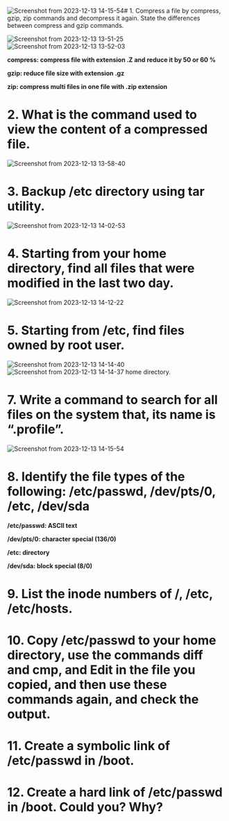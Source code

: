![Screenshot from 2023-12-13 14-15-54](https://github.com/shimaafathi123/ITI_OS_intake44/assets/93112282/7099ed52-4181-47eb-95c7-b9b7067ed8d6)# 1. Compress a file by compress, gzip, zip commands and decompress it again. State the differences between compress and gzip commands.

![Screenshot from 2023-12-13 13-51-25](https://github.com/shimaafathi123/ITI_OS_intake44/assets/93112282/70df07b9-7080-4906-a583-e0057de790c2)
![Screenshot from 2023-12-13 13-52-03](https://github.com/shimaafathi123/ITI_OS_intake44/assets/93112282/22de235c-6158-47c4-b662-fc6b801597ab)

**compress: compress file with extension .Z and reduce it by 50 or 60 %**

**gzip: reduce file size with extension .gz**

**zip: compress multi files in one file with .zip extension**

# 2. What is the command used to view the content of a compressed file.

![Screenshot from 2023-12-13 13-58-40](https://github.com/shimaafathi123/ITI_OS_intake44/assets/93112282/fe558783-752c-4b4f-8f36-5f33acf85ba8)

# 3. Backup /etc directory using tar utility.

![Screenshot from 2023-12-13 14-02-53](https://github.com/shimaafathi123/ITI_OS_intake44/assets/93112282/5a7af787-716b-4f2f-922c-1e0d3bd3739a)

# 4. Starting from your home directory, find all files that were modified in the last two day.

![Screenshot from 2023-12-13 14-12-22](https://github.com/shimaafathi123/ITI_OS_intake44/assets/93112282/24c238af-fced-417c-af88-74dd04624000)

# 5. Starting from /etc, find files owned by root user.
![Screenshot from 2023-12-13 14-14-40](https://github.com/shimaafathi123/ITI_OS_intake44/assets/93112282/63b93292-a4af-4d12-b72b-2c93c76e162b)
![Screenshot from 2023-12-13 14-14-37](https://github.com/shimaafathi123/ITI_OS_intake44/assets/93112282/ccb3a235-1910-475d-beea-26d735e7cbe5) home directory.
# 7. Write a command to search for all files on the system that, its name is “.profile”.

![Screenshot from 2023-12-13 14-15-54](https://github.com/shimaafathi123/ITI_OS_intake44/assets/93112282/32014086-4573-4a60-87bd-bf8bb4166b52)

# 8. Identify the file types of the following: /etc/passwd, /dev/pts/0, /etc, /dev/sda
**/etc/passwd: ASCII text**

**/dev/pts/0: character special (136/0)**

**/etc: directory**

**/dev/sda: block special (8/0)**

# 9. List the inode numbers of /, /etc, /etc/hosts.


# 10. Copy /etc/passwd to your home directory, use the commands diff and cmp, and Edit in the file you copied, and then use these commands again, and check the output.
# 11. Create a symbolic link of /etc/passwd in /boot.
# 12. Create a hard link of /etc/passwd in /boot. Could you? Why?
